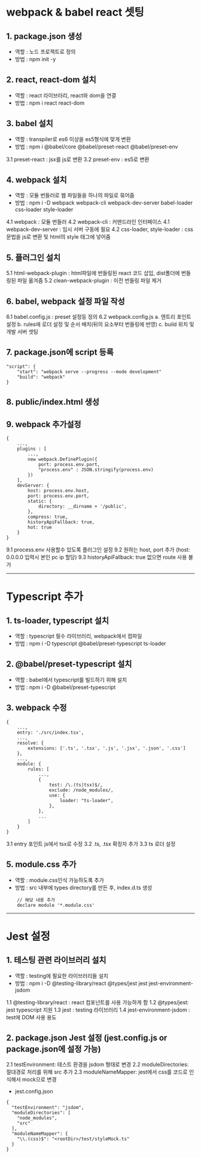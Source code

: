 # webpack & babel react 셋팅

## 1. package.json 생성
- 역할 : 노드 프로젝트로 정의
- 방법 : npm init -y

## 2. react, react-dom 설치
- 역할 : react 라이브러리, react와 dom을 연결
- 방법 : npm i react react-dom

## 3. babel 설치
- 역할 : transpiler로 es6 이상을 es5형식에 맞게 변환
- 방법 : npm i @babel/core @babel/preset-react @babel/preset-env

3.1 preset-react : jsx를 js로 변환
3.2 preset-env : es5로 변환

## 4. webpack 설치
- 역할 : 모듈 번들러로 웹 파일들을 하나의 파일로 묶어줌
- 방법 : npm i -D webpack webpack-cli webpack-dev-server babel-loader css-loader style-loader

4.1 webpack : 모듈 번들러
4.2 webpack-cli : 커맨드라인 인터페이스
4.1 webpack-dev-server : 임시 서버 구동에 필요
4.2 css-loader, style-loader : css 문법을 js로 변환 및 html의 style 태그에 넣어줌

## 5. 플러그인 설치
5.1 html-webpack-plugin : html파일에 번들링된 react 코드 삽입, dist폴더에 번들링된 파일 옮겨줌
5.2 clean-webpack-plugin : 이전 번들링 파일 제거

## 6. babel, webpack 설정 파일 작성
6.1 babel.config.js : preset 설정등 정의
6.2 webpack.config.js
    a. 엔트리 포인트 설정
    b. rules에 로더 설정 및 순서 배치(뒤의 요소부터 번들링에 반영)
    c. build 위치 및 개발 서버 셋팅

## 7. package.json에 script 등록
```
"script": {
    "start": "webpack serve --progress --mode development"  
    "build": "webpack"
}
```

## 8. public/index.html 생성

## 9. webpack 추가설정
```
{
    ...,
    plugins : [
        ...,
        new webpack.DefinePlugin({
            port: process.env.port,
            "process.env" : JSON.stringify(process.env)
        })
    ],
    devServer: {
        host: process.env.host,
        port: process.env.port,
        static: {
            directory: __dirname + '/public',
        },
        compress: true,
        historyApiFallback: true,
        hot: true
    }
}
```

9.1 process.env 사용할수 있도록 플러그인 설정
9.2 원하는 host, port 추가 (host: 0.0.0.0 입력시 본인 pc ip 할당)
9.3 historyApiFallback: true 없으면 route 사용 불가

***

# Typescript 추가  

## 1. ts-loader, typescript 설치
- 역할 : typescript 필수 라이브러리, webpack에서 컴파일
- 방법 : npm i -D typescript @babel/preset-typescript ts-loader

## 2. @babel/preset-typescript 설치
- 역할 : babel에서 typescript를 빌드하기 위해 설치
- 방법 : npm i -D @babel/preset-typescript

## 3. webpack 수정
```
{
    ...,
    entry: './src/index.tsx',
    ...,
    resolve: {
        extensions: ['.ts', '.tsx', '.js', '.jsx', '.json', '.css']
    },
    ...,
    module: {
        rules: [
            ...,
            {
                test: /\.(ts|tsx)$/,
                exclude: /node_modules/,
                use: {
                    loader: "ts-loader",
                },
            },
            ...
        ]
    }
}
```

3.1 entry 포인트 js에서 tsx로 수정
3.2 .ts, .tsx 확장자 추가
3.3 ts 로더 설정

## 5. module.css 추가
- 역할 : module.css인식 가능하도록 추가
- 방법 : src 내부에 types directory를 만든 후, index.d.ts 생성
```
    // 해당 내용 추가
    declare module '*.module.css'
```

***

# Jest 설정

## 1. 테스팅 관련 라이브러리 설치
- 역할 : testing에 필요한 라이브러리들 설치
- 방법 : npm i -D @testing-library/react @types/jest jest jest-environment-jsdom

1.1 @testing-library/react : react 컴포넌트를 사용 가능하게 함
1.2 @types/jest: jest typescript 지원
1.3 jest : testing 라이브러리
1.4 jest-environment-jsdom : test에 DOM 사용 용도

## 2. package.json Jest 설정 (jest.config.js or package.json에 설정 가능)
2.1 testEnvironment: 테스트 환경을 jsdom 형태로 변경
2.2 moduleDirectories: 절대경로 처리를 위해 src 추가
2.3 moduleNameMapper: jest에서 css를 코드로 인식해서 mock으로 변경

- jest.config.json
```
{
  "testEnvironment": "jsdom",
  "moduleDirectories": [
    "node_modules",
    "src"
  ],
  "moduleNameMapper": {
    "\\.(css)$": "<rootDir>/test/styleMock.ts"
  }
}
```